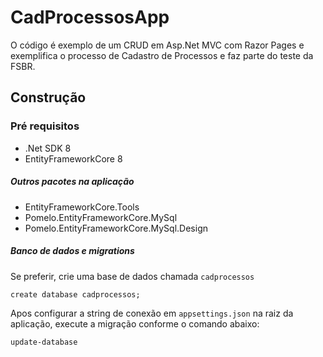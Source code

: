 # CadProcessosApp

O código é exemplo de um CRUD em Asp.Net MVC com Razor Pages e exemplifica o processo de Cadastro de Processos e faz parte do teste da FSBR.

## Construção

### Pré requisitos
* .Net SDK 8
* EntityFrameworkCore 8

##### Outros pacotes na aplicação
* EntityFrameworkCore.Tools
* Pomelo.EntityFrameworkCore.MySql
* Pomelo.EntityFrameworkCore.MySql.Design

##### Banco de dados e migrations

Se preferir, crie uma base de dados chamada `cadprocessos`
~~~mysql
create database cadprocessos;
~~~
Apos configurar a string de conexão em `appsettings.json` na raiz da aplicação, execute a migração conforme o comando abaixo:
~~~pm
update-database
~~~
